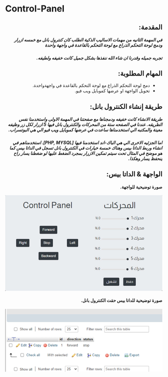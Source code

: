 # Control-Panel


<div dir="rtl">

## المقدمة:

##### في المهمة الثانيه من مهمات الاساليب الذكية الطلب كان كنترول بانل مع خمسه ازرار ودمج لوحة التحكم الذراع مع لوحة التحكم بالقاعدة في واجهة واحدة
##### تجربه جميله وقدرنا ان شاء الله ننفذها بشكل جميل كانت خفيفه ولطيفه.  


## المهام المطلوبة:


<ul>
  <li>دمج لوحة التحكم الذراع مع لوحة التحكم بالقاعدة في واجهةواحدة.</li>
  <li>تحويل الواجهة او عرضها كموبايل ويب فيو.</li>
  

</ul>

## طريقة إنشاء الكنترول بانل:

##### طريقة الانشاء كانت خفيفه ودمجناها مع صفحتنا في المهمة الاولى واستخدمنا نفس الطريقه. عندنا في الصفحه  ستة من المحركات والكنترول بانل فيها 5 ازرار لكل زر وظيفه معينة والمكتبه الي استخدمناها ساعدت في عرضها كموبايل ويب فيو الي هي البوتسراب. 
 


##### اما الجزئيه الاخرى الي هي الباك-اند استخدمنا فيها [PHP, MYSQL]. استخدمناهم في انشاء وربط الداتا بيس وهناك خمسة خيارات في الكنترول بانل تسجل في الداتا بيس كما هو موضح في المثال تحت سيتم تمكين الازرار بمجرد الضغط عليها لو ضغطنا يسار راح ينحفظ يسار وهكذا.


## الواجهة & الداتا بيس:

#### صورة توضيحية للواجهة.

![](SiteEX.jpg)

#### صورة توضيحية للداتا بيس حقت الكنترول بانل.

![](stop.png)





  
  
  






  










</div>
